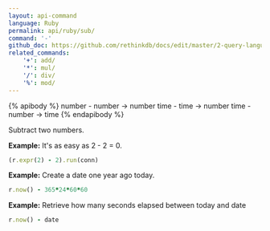 ```yaml
---
layout: api-command 
language: Ruby
permalink: api/ruby/sub/
command: '-'
github_doc: https://github.com/rethinkdb/docs/edit/master/2-query-language/api/ruby/math-and-logic/sub.md
related_commands:
    '+': add/
    '*': mul/
    '/': div/
    '%': mod/
---
```


{% apibody %}
number - number → number
time - time → number
time - number → time
{% endapibody %}

Subtract two numbers.

__Example:__ It's as easy as 2 - 2 = 0.

```rb
(r.expr(2) - 2).run(conn)
```


__Example:__ Create a date one year ago today.

```rb
r.now() - 365*24*60*60
```


__Example:__ Retrieve how many seconds elapsed between today and date

```rb
r.now() - date
```

